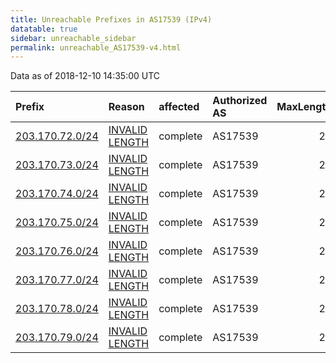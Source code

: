 ```yaml
---
title: Unreachable Prefixes in AS17539 (IPv4)
datatable: true
sidebar: unreachable_sidebar
permalink: unreachable_AS17539-v4.html
---
```


Data as of 2018-12-10 14:35:00 UTC


<div class="datatable-begin"></div>

| Prefix                                                   | Reason                                                                                                    | affected   | Authorized AS   |   MaxLength | Anchor                                       |   unreachable /24s |
|:---------------------------------------------------------|:----------------------------------------------------------------------------------------------------------|:-----------|:----------------|------------:|:---------------------------------------------|-------------------:|
| [203.170.72.0/24](https://stat.ripe.net/203.170.72.0/24) | [INVALID LENGTH](https://rpki-validator.ripe.net/announcement-preview?asn=AS17539&prefix=203.170.72.0/24) | complete   | AS17539         |          21 | [APNIC](unreachable_APNIC_RPKI_Root-v4.html) |                  1 |
| [203.170.73.0/24](https://stat.ripe.net/203.170.73.0/24) | [INVALID LENGTH](https://rpki-validator.ripe.net/announcement-preview?asn=AS17539&prefix=203.170.73.0/24) | complete   | AS17539         |          21 | [APNIC](unreachable_APNIC_RPKI_Root-v4.html) |                  1 |
| [203.170.74.0/24](https://stat.ripe.net/203.170.74.0/24) | [INVALID LENGTH](https://rpki-validator.ripe.net/announcement-preview?asn=AS17539&prefix=203.170.74.0/24) | complete   | AS17539         |          21 | [APNIC](unreachable_APNIC_RPKI_Root-v4.html) |                  1 |
| [203.170.75.0/24](https://stat.ripe.net/203.170.75.0/24) | [INVALID LENGTH](https://rpki-validator.ripe.net/announcement-preview?asn=AS17539&prefix=203.170.75.0/24) | complete   | AS17539         |          21 | [APNIC](unreachable_APNIC_RPKI_Root-v4.html) |                  1 |
| [203.170.76.0/24](https://stat.ripe.net/203.170.76.0/24) | [INVALID LENGTH](https://rpki-validator.ripe.net/announcement-preview?asn=AS17539&prefix=203.170.76.0/24) | complete   | AS17539         |          21 | [APNIC](unreachable_APNIC_RPKI_Root-v4.html) |                  1 |
| [203.170.77.0/24](https://stat.ripe.net/203.170.77.0/24) | [INVALID LENGTH](https://rpki-validator.ripe.net/announcement-preview?asn=AS17539&prefix=203.170.77.0/24) | complete   | AS17539         |          21 | [APNIC](unreachable_APNIC_RPKI_Root-v4.html) |                  1 |
| [203.170.78.0/24](https://stat.ripe.net/203.170.78.0/24) | [INVALID LENGTH](https://rpki-validator.ripe.net/announcement-preview?asn=AS17539&prefix=203.170.78.0/24) | complete   | AS17539         |          21 | [APNIC](unreachable_APNIC_RPKI_Root-v4.html) |                  1 |
| [203.170.79.0/24](https://stat.ripe.net/203.170.79.0/24) | [INVALID LENGTH](https://rpki-validator.ripe.net/announcement-preview?asn=AS17539&prefix=203.170.79.0/24) | complete   | AS17539         |          21 | [APNIC](unreachable_APNIC_RPKI_Root-v4.html) |                  1 |

<div class="datatable-end"></div>